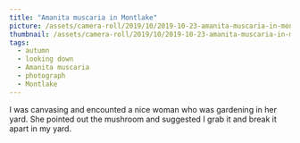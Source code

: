 ```yaml
---
title: "Amanita muscaria in Montlake"
picture: /assets/camera-roll/2019/10/2019-10-23-amanita-muscaria-in-montlake/20191023_185929475_iOS.jpg
thumbnail: /assets/camera-roll/2019/10/2019-10-23-amanita-muscaria-in-montlake/20191023_185929475_iOS-thumbnail.jpg
tags:
  - autumn
  - looking down
  - Amanita muscaria
  - photograph
  - Montlake
---
```

I was canvasing and encounted a nice woman who was gardening in her yard. She pointed out the mushroom and suggested I grab it and break it apart in my yard.